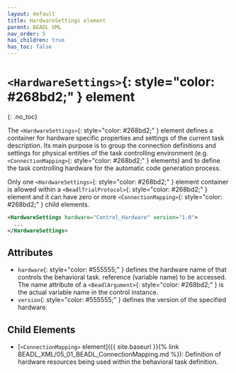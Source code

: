 ```yaml
---
layout: default
title: HardwareSettings element
parent: BEADL XML
nav_order: 5
has_children: true
has_toc: false
---
```

# `<HardwareSettings>`{: style="color: #268bd2;" } element
{: .no_toc}

The `<HardwareSettings>`{: style="color: #268bd2;" } element defines a container for hardware specific properties and settings of the current task description. Its main purpose is to group the connection definitions and settings for physical entities of the task controlling environment (e.g. `<ConnectionMapping>`{: style="color: #268bd2;" }  elements) and to define the task controlling hardware for the automatic code generation process.

Only one `<HardwareSettings>`{: style="color: #268bd2;" } element container is allowed within a `<BeadlTrialProtocol>`{: style="color: #268bd2;" } element and it can have zero or more `<ConnectionMapping>`{: style="color: #268bd2;" } child elements.

```xml
<HardwareSettings hardware="Control_Hardware" version="1.0">
  ...
</HardwareSettings>
```

## Attributes
- `hardware`{: style="color: #555555;" } defines the hardware name of that controls the behavioral task. reference (variable name) to be accessed. The name attribute of a `<BeadlArgument>`{: style="color: #268bd2;" } is the actual variable name in the control instance.
- `version`{: style="color: #555555;" } defines the version of the specified hardware.

## Child Elements
- [`<ConnectionMapping>` element]({{ site.baseurl }}{% link BEADL_XML/05_01_BEADL_ConnectionMapping.md %}): Definition of hardware resources being used within the behavioral task definition.